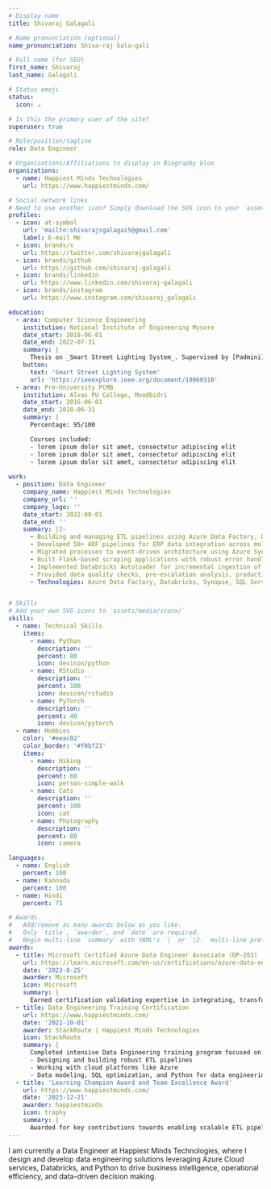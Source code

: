```yaml
---
# Display name
title: Shivaraj Galagali

# Name pronunciation (optional)
name_pronunciation: Shiva-raj Gala-gali

# Full name (for SEO)
first_name: Shivaraj
last_name: Galagali

# Status emoji
status:
  icon: ☕️

# Is this the primary user of the site?
superuser: true

# Role/position/tagline
role: Data Engineer

# Organizations/Affiliations to display in Biography blox
organizations:
  - name: Happiest Minds Technologies
    url: https://www.happiestminds.com/

# Social network links
# Need to use another icon? Simply download the SVG icon to your `assets/media/icons/` folder.
profiles:
  - icon: at-symbol
    url: 'mailto:shivarajsgalagai5@gmail.com'
    label: E-mail Me
  - icon: brands/x
    url: https://twitter.com/shivarajgalagali
  - icon: brands/github
    url: https://github.com/shivaraj-galagali
  - icon: brands/linkedin
    url: https://www.linkedin.com/shivaraj-galagali
  - icon: brands/instagram
    url: https://www.instagram.com/shivaraj_galagali

education:
  - area: Computer Science Engineering
    institution: National Institute of Engineering Mysore
    date_start: 2018-06-01
    date_end: 2022-07-31
    summary: |
      Thesis on _Smart Street Lighting System_. Supervised by [Padmini](https://example.com). Presented papers at  IEEE conference with the contributions being published in Springer journals.
    button:
      text: 'Smart Street Lighting System'
      url: 'https://ieeexplore.ieee.org/document/10060318'
  - area: Pre-University PCMB 
    institution: Alvas PU College, Moodbidri
    date_start: 2016-06-01
    date_end: 2018-06-31
    summary: |
      Percentage: 95/100

      Courses included:
      - lorem ipsum dolor sit amet, consectetur adipiscing elit
      - lorem ipsum dolor sit amet, consectetur adipiscing elit
      - lorem ipsum dolor sit amet, consectetur adipiscing elit
  
work:
  - position: Data Engineer
    company_name: Happiest Minds Technologies
    company_url: ''
    company_logo: ''
    date_start: 2022-08-01
    date_end: ''
    summary: |2-
      - Building and managing ETL pipelines using Azure Data Factory, Databricks, and SQL for various client projects.
      - Developed 50+ ADF pipelines for ERP data integration across multiple operating companies enabling centralized reporting (Customer & Supplier Data Platform).
      - Migrated processes to event-driven architecture using Azure Synapse & Event Grid reducing processing time by 35%.
      - Built Flask-based scraping applications with robust error handling, API integrations & deployed using Gunicorn.
      - Implemented Databricks Autoloader for incremental ingestion of 40 GB daily log data reducing processing time by 20-40%.
      - Provided data quality checks, pre-escalation analysis, production support, and automation solutions.
      - Technologies: Azure Data Factory, Databricks, Synapse, SQL Server, Python, Flask, Event Grid, Logic Apps, Power BI.


# Skills
# Add your own SVG icons to `assets/media/icons/`
skills:
  - name: Technical Skills
    items:
      - name: Python
        description: ''
        percent: 80
        icon: devicon/python
      - name: RStudio
        description: ''
        percent: 100
        icon: devicon/rstudio
      - name: PyTorch
        description: ''
        percent: 40
        icon: devicon/pytorch
  - name: Hobbies
    color: '#eeac02'
    color_border: '#f0bf23'
    items:
      - name: Hiking
        description: ''
        percent: 60
        icon: person-simple-walk
      - name: Cats
        description: ''
        percent: 100
        icon: cat
      - name: Photography
        description: ''
        percent: 80
        icon: camera

languages:
  - name: English
    percent: 100
  - name: Kannada
    percent: 100
  - name: Hindi
    percent: 75

# Awards.
#   Add/remove as many awards below as you like.
#   Only `title`, `awarder`, and `date` are required.
#   Begin multi-line `summary` with YAML's `|` or `|2-` multi-line prefix and indent 2 spaces below.
awards:
  - title: Microsoft Certified Azure Data Engineer Associate (DP-203)
    url: https://learn.microsoft.com/en-us/certifications/azure-data-engineer/
    date: '2023-8-25'
    awarder: Microsoft
    icon: Microsoft
    summary: |
      Earned certification validating expertise in integrating, transforming, and consolidating data from various structured and unstructured data systems into structures suitable for building analytics solutions on Microsoft Azure.
  - title: Data Engineering Training Certification
    url: https://www.happiestminds.com/
    date: '2022-10-01'
    awarder: StackRoute | Happiest Minds Technologies
    icon: StackRoute
    summary: |
      Completed intensive Data Engineering training program focused on:
      - Designing and building robust ETL pipelines
      - Working with cloud platforms like Azure
      - Data modeling, SQL optimization, and Python for data engineering use cases
  - title: 'Learning Champion Award and Team Excellence Award'
    url: https://www.happiestminds.com/
    date: '2023-12-21'
    awarder: happiestminds
    icon: trophy
    summary: |
      Awarded for key contributions towards enabling scalable ETL pipelines and enhancing data processing efficiency in TMF’s Audit Logs and BDR projects.
---
```


I am currently a Data Engineer at Happiest Minds Technologies, where I design and develop data engineering solutions leveraging Azure Cloud services, Databricks, and Python to drive business intelligence, operational efficiency, and data-driven decision making.
